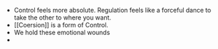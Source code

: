 - Control feels more absolute. Regulation feels like a forceful dance to take the other to where you want.
- [[Coersion]] is a form of Control.
- We hold these emotional wounds
-